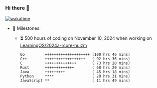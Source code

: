 ### Hi there 👋

<!--
**huizm/huizm** is a ✨ _special_ ✨ repository because its `README.md` (this file) appears on your GitHub profile.

Here are some ideas to get you started:

- 🔭 I’m currently working on ...
- 🌱 I’m currently learning ...
- 👯 I’m looking to collaborate on ...
- 🤔 I’m looking for help with ...
- 💬 Ask me about ...
- 📫 How to reach me: ...
- 😄 Pronouns: ...
- ⚡ Fun fact: ...
-->

[![wakatime](https://wakatime.com/badge/user/ac97d4aa-411c-4e40-bae4-c9f49ffb893e.svg)](https://wakatime.com/@ac97d4aa-411c-4e40-bae4-c9f49ffb893e)

- 🗿 Milestones:

  - ⏳ 500 hours of coding on November 10, 2024 when working on [LearningOS/2024a-rcore-huizm](https://github.com/LearningOS/2024a-rcore-huizm)

    ```
    Go         ++++++++++++++++++++ (100 hrs 46 mins)
    C++        ++++++++++++++++++   ( 92 hrs 36 mins)
    C          ++++++++++++++       ( 73 hrs 20 mins)
    Rust       +++++++++++++        ( 68 hrs 20 mins)
    Java       +++++++++            ( 45 hrs 18 mins)
    Python     ****                 ( 20 hrs 31 mins)
    JavaScript **                   ( 11 hrs 49 mins)
    ```
